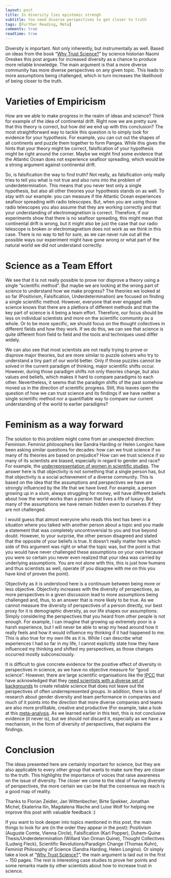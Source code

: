 ```yaml
---
layout: post
title: In diversity lies epistemic strengh
subtitle: You need diverse perspectives to get closer to truth
tags: [Further Reading, Meta]
comments: true
readtime: true
---
```


Diversity is important. Not only inherently, but instrumentally as well. Based on ideas from the book “[Why Trust Science?](https://www.goodreads.com/book/show/44526005-why-trust-science)” by science historian Naomi Oreskes this post argues for increased diversity as a chance to produce more reliable knowledge. The main argument is that a more diverse community has more diverse perspectives on any given topic. This leads to more assumptions being challenged, which in turn increases the likelihood of being closer to the truth.

# Varieties of Empiricism

How are we able to make progress in the realm of ideas and science? Think for example of the idea of continental drift. Right now we are pretty sure that this theory is correct, but how did we end up with this conclusion? The most straightforward way to tackle this question is to simply look for evidence for your hypothesis. For example, you can cut out the shapes of all continents and puzzle them together to form Pangea. While this gives the hints that your theory might be correct, falsification of your hypothesis might be right around the corner. Maybe we might find some evidence that the Atlantic Ocean does not experience seafloor spreading, which would be a strong argument against continental drift.

So, is falsification the way to find truth? Not really, as falsification only really tries to tell you what is not true and also runs into the problem of underdetermination. This means that you never test only a single hypothesis, but also all other theories your hypothesis stands on as well. To stay with our example: you can measure if the Atlantic Ocean experiences seafloor spreading with radio telescopes. But, when you are using those radio telescopes you also assume that they are working correctly and that your understanding of electromagnetism is correct. Therefore, if our experiments show that there is no seafloor spreading, this might mean that continental drift is wrong, but it might also be just the case that our radio telescope is broken or electromagnetism does not work as we think in this case. There is no way to tell for sure, as we can never rule out all the possible ways our experiment might have gone wrong or what part of the natural world we did not understand correctly.

# Science as a Team Effort

We see that it is not really possible to prove nor disprove a theory using a single “scientific method”. But maybe we are looking at the wrong part of science to understand how we make progress? The theories we looked at so far (Positivism, Falsification, Underdetermination) are focused on finding a single scientific method. However, everyone that ever engaged with science knows that there are a plethora of different methods and that the key part of science is it being a team effort. Therefore, our focus should be less on individual scientists and more on the scientific community as a whole. Or to be more specific, we should focus on the thought collectives in different fields and how they work. If we do this, we can see that science is quite different from field to field and the tools and techniques used differ widely.

We can also see that most scientists are not really trying to prove or disprove major theories, but are more similar to puzzle solvers who try to understand a tiny part of our world better. Only if those puzzles cannot be solved in the current paradigm of thinking, major scientific shifts occur. However, during those paradigm shifts not only theories change, but also values and beliefs, which makes it hard to compare paradigms to each other. Nevertheless, it seems that the paradigm shifts of the past somehow moved us in the direction of scientific progress. Still, this leaves open the question of how we can trust science and its findings if we have neither a single scientific method nor a quantifiable way to compare our current understanding of the world to earlier paradigms?

# Feminism as a way forward

The solution to this problem might come from an unexpected direction: Feminism. Feminist philosophers like Sandra Harding or Helen Longino have been asking similar questions for decades: how can we trust science if so many of its theories are based on prejudice? How can we trust science if so many of its scientists are biased, especially in regard to gender and race? For example, the [underrepresentation of women in scientific studies](https://www.cancertherapyadvisor.com/home/cancer-topics/general-oncology/cancer-women-female-representation-clinical-trials/). The answer here is that objectivity is not something that a single person has, but that objectivity is a social achievement of a diverse community. This is based on the idea that the assumptions and perspectives we have are strongly influenced by the life that we have lived. For example, a person growing up in a slum, always struggling for money, will have different beliefs about how the world works than a person that lives a life of luxury. But many of the assumptions we have remain hidden even to ourselves if they are not challenged.

I would guess that almost everyone who reads this text has been in a situation where you talked with another person about a topic and you made a statement that was completely uncontroversial to you and true beyond doubt. However, to your surprise, the other person disagreed and stated that the opposite of your beliefs is true. It doesn’t really matter here which side of this argument was right or what the topic was, but the point is that you would have never challenged these assumptions on your own because you were so certain you never even realized that your idea was carried by underlying assumptions. You are not alone with this, this is just how humans and thus scientists as well, operate (if you disagree with me on this you have kind of proven the point).

Objectivity as it is understood here is a continuum between being more or less objective. Objectivity increases with the diversity of perspectives, as more perspectives in a given discussion lead to more assumptions being challenged and, thus, to an answer that is more likely to be true. As we cannot measure the diversity of perspectives of a person directly, our best proxy for it is demographic diversity, as our life shapes our assumptions. Simply considering the perspectives that you heard from other people is not enough. For example, I can imagine that growing up extremely poor is a harsh experience, but I will never be able to wrap my head around how it really feels and how it would influence my thinking if it had happened to me. This is also true for my own life as it is. While I can describe what experiences I had so far in my life, I cannot explicitly state how they have influenced my thinking and shifted my perspectives, as those changes occurred mostly subconsciously.

It is difficult to give concrete evidence for the positive effect of diversity in perspectives in science, as we have no objective measure for “good science”. However, there are large scientific organisations like the [IPCC](https://www.ipcc.ch/site/assets/uploads/2019/01/170420190604-Doc.10Gender.pdf) that have acknowledged that they [need scientists with a diverse set of backgrounds](https://www.carbonbrief.org/analysis-gender-nationality-institution-ipcc-ar6-authors/) to create reliable science that does not leave out the perspectives of often underrepresented groups. In addition, there is lots of research about gender diversity and team performance in companies and much of it points into the direction that more diverse companies and teams are also more profitable, creative and productive (For example, take a look at this [meta-analysis](https://iaap-journals.onlinelibrary.wiley.com/doi/abs/10.1111/apps.12203?casa_token=LZqJZ701KbwAAAAA%3AUIbSqhSSZFOrz62u5ratnyFRqv319VALSqH8U9-U4TZ76PxgK28CprgZD7zfoPvhcH-94_5NDL-cCxkZ). As we learned earlier in this text, this is not conclusive evidence (it never is), but we should not discard it, especially as we have a mechanism, in the form of diversity of perspectives, that explains the findings.

# Conclusion

The ideas presented here are certainly important for science, but they are also applicable to every other group that wants to make sure they are closer to the truth. This highlights the importance of voices that raise awareness on the issue of diversity. The closer we come to the ideal of having diversity of perspectives, the more certain we can be that the consensus we reach is a good map of reality.

Thanks to Florian Zeidler, Jan Wittenbecher, Birte Spekker, Jonathan Michel, Ekaterina Ilin, Magdalena Wache and Luise Wolf for helping me improve this post with valuable feedback :)

If you want to look deeper into topics mentioned in this post, the main things to look for are (in the order they appear in the post): Positivism (Auguste Comte, Vienna Circle), Falsification (Karl Popper), Duhem-Quine Thesis/Underdetermination (Willard Van Orman Quine), Thought Collectives (Ludwig Fleck), Scientific Revolutions/Paradigm Change (Thomas Kuhn), Feminist Philosophy of Science (Sandra Harding, Helen Longino). Or simply take a look at “[Why Trust Science?](https://www.goodreads.com/book/show/44526005-why-trust-science)”, the main argument is laid out in the first ~ 150 pages. The rest is interesting case studies to prove her points and some remarks made by other scientists about how to increase trust in science.
